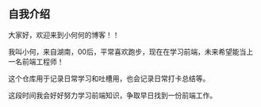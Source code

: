 ## 自我介绍
大家好，欢迎来到小何何的博客！！

我叫小何，来自湖南，00后，平常喜欢跑步，现在在学习前端，未来希望能当上一名前端工程师！

这个仓库用于记录日常学习和吐槽用，也会记录日常打卡总结等。

这段时间我会好好努力学习前端知识，争取早日找到一份前端工作。
